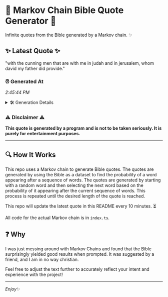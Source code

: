 # 📖 Markov Chain Bible Quote Generator 📖

Infinite quotes from the Bible generated by a Markov chain. ✨

## ✨ Latest Quote ✨
"with the cunning men that are with me in judah and in jerusalem, whom david my father did provide."

### ⏰ Generated At
*2:45:44 PM*

<details>
    <summary>🛠️ Generation Details</summary>
    <p>
        <strong>🌱 Seed:</strong> with<br>
        <strong>🔄 Iterations:</strong> 18<br>
        <strong>📜 Context History:</strong><br>[ with ]: the<br>[ with, the ]: cunning<br>[ with, the, cunning ]: men<br>[ with, the, cunning, men ]: that<br>[ with, the, cunning, men, that ]: are<br>[ with, the, cunning, men, that, are ]: with<br>[ the, cunning, men, that, are, with ]: me<br>[ cunning, men, that, are, with, me ]: in<br>[ men, that, are, with, me, in ]: judah<br>[ that, are, with, me, in, judah ]: and<br>[ are, with, me, in, judah, and ]: in<br>[ with, me, in, judah, and, in ]: jerusalem,<br>[ me, in, judah, and, in, jerusalem, ]: whom<br>[ in, judah, and, in, jerusalem,, whom ]: david<br>[ judah, and, in, jerusalem,, whom, david ]: my<br>[ and, in, jerusalem,, whom, david, my ]: father<br>[ in, jerusalem,, whom, david, my, father ]: did<br>[ jerusalem,, whom, david, my, father, did ]: provide.<br>
    </p>
</details>

### ⚠️ Disclaimer ⚠️
**This quote is generated by a program and is not to be taken seriously. It is purely for entertainment purposes.**

---

## 🔍 How It Works

This repo uses a Markov chain to generate Bible quotes. The quotes are generated by using the Bible as a dataset to find the probability of a word appearing after a sequence of words. The quotes are generated by starting with a random word and then selecting the next word based on the probability of it appearing after the current sequence of words. This process is repeated until the desired length of the quote is reached.

This repo will update the latest quote in this README every 10 minutes. ⏳

All code for the actual Markov chain is in `index.ts`.

## ❓ Why

I was just messing around with Markov Chains and found that the Bible surprisingly yielded good results when prompted. 
It was suggested by a friend, and I am in no way christian.

Feel free to adjust the text further to accurately reflect your intent and experience with the project!

---

*Enjoy*✨
